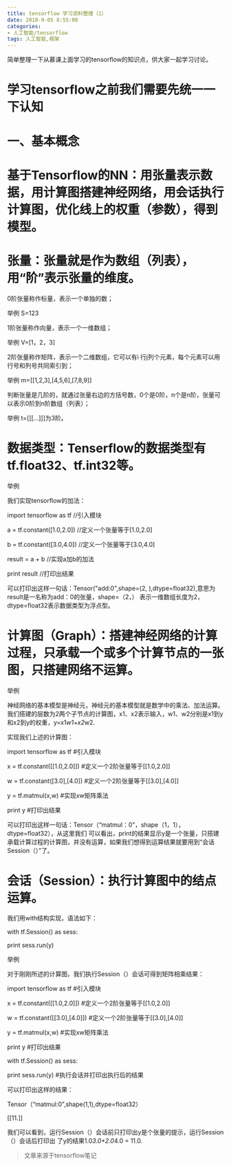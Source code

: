 ```yaml
---
title: tensorflow 学习资料整理（1）
date: 2018-9-05 8:55:00
categories:
- 人工智能/tensorflow
tags: 人工智能,框架
---
```

简单整理一下从慕课上面学习的tensorflow的知识点，供大家一起学习讨论。

学习tensorflow之前我们需要先统一一下认知
===========

一、基本概念
===========

基于Tensorflow的NN：用张量表示数据，用计算图搭建神经网络，用会话执行计算图，优化线上的权重（参数），得到模型。
===========

张量：张量就是作为数组（列表），用“阶”表示张量的维度。
===========

0阶张量称作标量，表示一个单独的数；

举例 S=123

1阶张量称作向量，表示一个一维数组；

举例 V=[1，2，3]

2阶张量称作矩阵，表示一个二维数组，它可以有i 行j列个元素，每个元素可以用行号和列号共同索引到；

举例 m=[[1,2,3],[4,5,6],[7,8,9]]

判断张量是几阶的，就通过张量右边的方括号数，0个是0阶，n个是n阶，张量可以表示0阶到n阶数组（列表）；

举例 t=[[[...]]]为3阶。

数据类型：Tenserflow的数据类型有tf.float32、tf.int32等。
============

举例

我们实现tensorflow的加法：

import tensorflow as tf    //引入模块

a = tf.constant([1.0,2.0]) //定义一个张量等于[1.0,2.0]

b = tf.constant([3.0,4.0]) //定义一个张量等于[3.0,4.0]

result = a + b             //实现a加b的加法

print result               //打印出结果

可以打印出这样一句话：Tensor("add:0",shape=(2, ),dtype=float32),意思为result是一名称为add：0的张量，shape=（2，） 表示一维数组长度为2，dtype=float32表示数据类型为浮点型。

计算图（Graph）：搭建神经网络的计算过程，只承载一个或多个计算节点的一张图，只搭建网络不运算。
=============
举例

神经网络的基本模型是神经元，神经元的基本模型就是数学中的乘法、加法运算。我们搭建的层数为2两个子节点的计算图，x1、x2表示输入，w1、w2分别是x1到y和x2到y的权重，y=x1*w1+x2*w2.

实现我们上述的计算图：

import tensorflow as tf      #引入模块

x = tf.constant([[1.0,2.0]]) #定义一个2阶张量等于[[1.0,2.0]]

w = tf.constant([3.0],[4.0]) #定义一个2阶张量等于[[3.0],[4.0]]

y = tf.matmul(x,w)           #实现xw矩阵乘法

print y                      #打印出结果

可以打印出这样一句话：Tensor（“matmul：0”，shape（1，1），dtype=float32），从这里我们
可以看出，print的结果显示y是一个张量，只搭建承载计算过程的计算图，并没有运算，如果我们想得到运算结果就要用到“会话Session（）”了。

会话（Session）：执行计算图中的结点运算。
=============

我们用with结构实现，语法如下：

with tf.Session() as sess:

  print sess.run(y)

举例

对于刚刚所述的计算图，我们执行Session（）会话可得到矩阵相乘结果：

import tensorflow as tf        #引入模块

x = tf.constant([[1.0,2.0]])   #定义一个2阶张量等于[[1.0,2.0]]

w = tf.constant([[3.0],[4.0]]) #定义一个2阶张量等于[[3.0],[4.0]]

y = tf.matmul(x,w)             #实现xw矩阵乘法

print y                        #打印出结果

with tf.Session() as sess:

  print sess.run(y)            #执行会话并打印出执行后的结果

可以打印出这样的结果：

Tensor（“matmul:0”,shape(1,1),dtype=float32）

[[11.]]

我们可以看到，运行Session（）会话前只打印出y是个张量的提示，运行Session（）会话后打印出
了y的结果1.0*3.0+2.0*4.0 = 11.0.




>文章来源于tensorflow笔记
